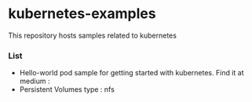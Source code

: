 # kubernetes-examples
This repository hosts samples related to kubernetes

### List
  * Hello-world pod sample for getting started with kubernetes. Find it at medium :
  * Persistent Volumes type : nfs
